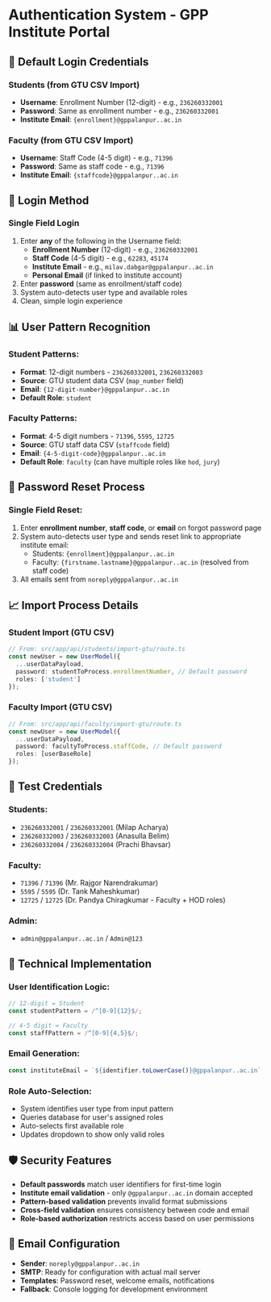 # Authentication System - GPP Institute Portal

## 🔐 Default Login Credentials

### **Students (from GTU CSV Import)**
- **Username**: Enrollment Number (12-digit) - e.g., `236260332001`
- **Password**: Same as enrollment number - e.g., `236260332001`
- **Institute Email**: `{enrollment}@gppalanpur..ac.in`

### **Faculty (from GTU CSV Import)**  
- **Username**: Staff Code (4-5 digit) - e.g., `71396`
- **Password**: Same as staff code - e.g., `71396`
- **Institute Email**: `{staffcode}@gppalanpur..ac.in`

## 🎯 Login Method

### **Single Field Login**
1. Enter **any** of the following in the Username field:
   - **Enrollment Number** (12-digit) - e.g., `236260332001`
   - **Staff Code** (4-5 digit) - e.g., `62283`, `45174`
   - **Institute Email** - e.g., `milav.dabgar@gppalanpur..ac.in`
   - **Personal Email** (if linked to institute account)
2. Enter **password** (same as enrollment/staff code)
3. System auto-detects user type and available roles
4. Clean, simple login experience

## 📊 User Pattern Recognition

### **Student Patterns:**
- **Format**: 12-digit numbers - `236260332001`, `236260332003`
- **Source**: GTU student data CSV (`map_number` field)
- **Email**: `{12-digit-number}@gppalanpur..ac.in`
- **Default Role**: `student`

### **Faculty Patterns:**
- **Format**: 4-5 digit numbers - `71396`, `5595`, `12725`  
- **Source**: GTU staff data CSV (`staffcode` field)
- **Email**: `{4-5-digit-code}@gppalanpur..ac.in`
- **Default Role**: `faculty` (can have multiple roles like `hod`, `jury`)

## 🔄 Password Reset Process

### **Single Field Reset:**
1. Enter **enrollment number**, **staff code**, or **email** on forgot password page
2. System auto-detects user type and sends reset link to appropriate institute email:
   - Students: `{enrollment}@gppalanpur..ac.in`
   - Faculty: `{firstname.lastname}@gppalanpur..ac.in` (resolved from staff code)
3. All emails sent from `noreply@gppalanpur..ac.in`

## 📈 Import Process Details

### **Student Import (GTU CSV)**
```typescript
// From: src/app/api/students/import-gtu/route.ts
const newUser = new UserModel({
  ...userDataPayload, 
  password: studentToProcess.enrollmentNumber, // Default password
  roles: ['student']
});
```

### **Faculty Import (GTU CSV)**
```typescript  
// From: src/app/api/faculty/import-gtu/route.ts
const newUser = new UserModel({
  ...userDataPayload, 
  password: facultyToProcess.staffCode, // Default password  
  roles: [userBaseRole]
});
```

## 🧪 Test Credentials

### **Students:**
- `236260332001` / `236260332001` (Milap Acharya)
- `236260332003` / `236260332003` (Anasulla Belim)
- `236260332004` / `236260332004` (Prachi Bhavsar)

### **Faculty:**
- `71396` / `71396` (Mr. Rajgor Narendrakumar)
- `5595` / `5595` (Dr. Tank Maheshkumar)  
- `12725` / `12725` (Dr. Pandya Chiragkumar - Faculty + HOD roles)

### **Admin:**
- `admin@gppalanpur..ac.in` / `Admin@123`

## 🔧 Technical Implementation

### **User Identification Logic:**
```typescript
// 12-digit = Student
const studentPattern = /^[0-9]{12}$/;

// 4-5 digit = Faculty  
const staffPattern = /^[0-9]{4,5}$/;
```

### **Email Generation:**
```typescript
const instituteEmail = `${identifier.toLowerCase()}@gppalanpur..ac.in`;
```

### **Role Auto-Selection:**
- System identifies user type from input pattern
- Queries database for user's assigned roles
- Auto-selects first available role
- Updates dropdown to show only valid roles

## 🛡️ Security Features

- **Default passwords** match user identifiers for first-time login
- **Institute email validation** - only `@gppalanpur..ac.in` domain accepted
- **Pattern-based validation** prevents invalid format submissions  
- **Cross-field validation** ensures consistency between code and email
- **Role-based authorization** restricts access based on user permissions

## 📧 Email Configuration

- **Sender**: `noreply@gppalanpur..ac.in`
- **SMTP**: Ready for configuration with actual mail server
- **Templates**: Password reset, welcome emails, notifications
- **Fallback**: Console logging for development environment